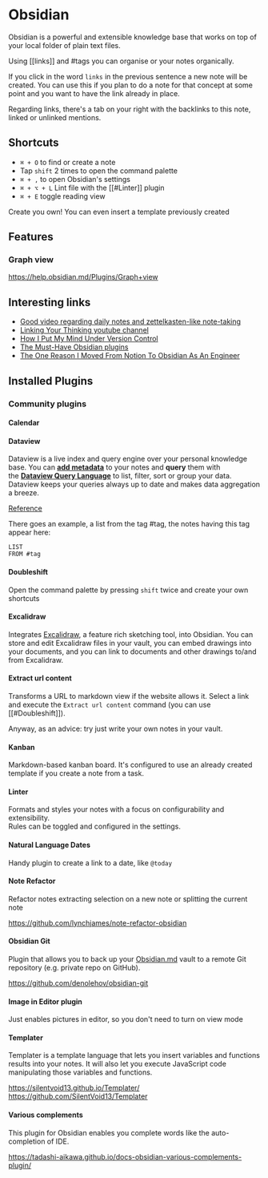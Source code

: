 # Obsidian

Obsidian is a powerful and extensible knowledge base that works on top of your local folder of plain text files.

Using [[links]] and #tags you can organise or your notes organically.

If you click in the word `links` in the previous sentence a new note will be created. You can use this if you plan to do a note for that concept at some point and you want to have the link already in place.

Regarding links, there's a tab on your right with the backlinks to this note, linked or unlinked mentions.

## Shortcuts 

- `⌘ + O` to find or create a note
- Tap `shift` 2 times to open the command palette 
- `⌘ + ,` to open Obsidian's settings
- `⌘ + ⌥ + L` Lint file with the [[#Linter]] plugin 
- `⌘ + E` toggle reading view

Create you own! You can even insert a template previously created

## Features

### Graph view

https://help.obsidian.md/Plugins/Graph+view

## Interesting links

- [Good video regarding daily notes and zettelkasten-like note-taking](https://www.youtube.com/watch?v=WqKluXIra70&ab_channel=Dabi)
- [Linking Your Thinking youtube channel](https://www.youtube.com/@linkingyourthinking)
- [How I Put My Mind Under Version Control](https://medium.com/analytics-vidhya/how-i-put-my-mind-under-version-control-24caea37b8a5)
- [The Must-Have Obsidian plugins](https://pkmjournal.com/the-must-have-obsidian-plugins-5a99821b18b2)
- [The One Reason I Moved From Notion To Obsidian As An Engineer](https://levelup.gitconnected.com/the-one-reason-i-moved-from-notion-to-obsidian-as-an-engineer-68c4d78f412c)

## Installed Plugins

### Community plugins 

#### Calendar

#### Dataview

Dataview is a live index and query engine over your personal knowledge base. You can [**add metadata**](https://blacksmithgu.github.io/obsidian-dataview/annotation/add-metadata/) to your notes and **query** them with the [**Dataview Query Language**](https://blacksmithgu.github.io/obsidian-dataview/queries/structure/) to list, filter, sort or group your data. Dataview keeps your queries always up to date and makes data aggregation a breeze.

[Reference](https://blacksmithgu.github.io/obsidian-dataview/)

There goes an example, a list from the tag #tag, the notes having this tag appear here:
```dataview
LIST
FROM #tag
```

#### Doubleshift

Open the command palette by pressing `shift` twice and create your own shortcuts

#### Excalidraw

Integrates [Excalidraw](https://excalidraw.com/), a feature rich sketching tool, into Obsidian. You can store and edit Excalidraw files in your vault, you can embed drawings into your documents, and you can link to documents and other drawings to/and from Excalidraw.

#### Extract url content

Transforms a URL to markdown view if the website allows it. Select a link and execute the `Extract url content` command (you can use [[#Doubleshift]]).

Anyway, as an advice: try just write your own notes in your vault.

#### Kanban

Markdown-based kanban board. It's configured to use an already created template if you create a note from a task.

#### Linter

Formats and styles your notes with a focus on configurability and extensibility.  
Rules can be toggled and configured in the settings.

#### Natural Language Dates

Handy plugin to create a link to a date, like `@today`

#### Note Refactor

Refactor notes extracting selection on a new note or splitting the current note

https://github.com/lynchjames/note-refactor-obsidian

#### Obsidian Git

Plugin that allows you to back up your [Obsidian.md](https://obsidian.md/) vault to a remote Git repository (e.g. private repo on GitHub).

https://github.com/denolehov/obsidian-git

#### Image in Editor plugin

Just enables pictures in editor, so you don't need to turn on view mode

#### Templater

Templater is a template language that lets you insert variables and functions results into your notes. It will also let you execute JavaScript code manipulating those variables and functions.

https://silentvoid13.github.io/Templater/
https://github.com/SilentVoid13/Templater

#### Various complements

This plugin for Obsidian enables you complete words like the auto-completion of IDE.

https://tadashi-aikawa.github.io/docs-obsidian-various-complements-plugin/
